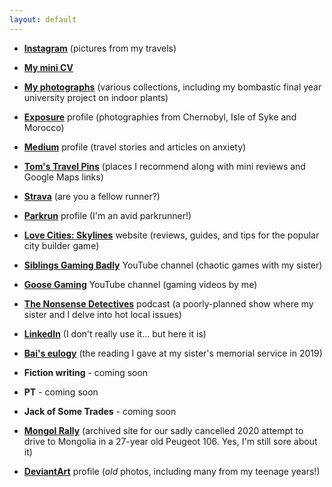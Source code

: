 ```yaml
---
layout: default
---
```


- **[Instagram](https://www.instagram.com/tomwbond/)** (pictures from my travels)

- **[My mini CV](https://tombond.uk/)**

- **[My photographs](https://tombond.myportfolio.com/)** (various collections, including my bombastic final year university project on indoor plants)

- **[Exposure](https://tombond.exposure.co/)** profile (photographies from Chernobyl, Isle of Syke and Morocco)

- **[Medium](https://medium.com/@tomwbond)** profile (travel stories and articles on anxiety)

- **[Tom's Travel Pins](https://tomwbond.github.io/pins/)** (places I recommend along with mini reviews and Google Maps links)

- **[Strava](https://www.strava.com/athletes/8772755)** (are you a fellow runner?)

- **[Parkrun](https://www.parkrun.org.uk/parkrunner/2648871/_)** profile (I'm an avid parkrunner!)

- **[Love Cities: Skylines](https://www.lovecitiesskylines.com/)** website (reviews, guides, and tips for the popular city builder game)

- **[Siblings Gaming Badly](https://www.youtube.com/@SiblingsGamingBadly)** YouTube channel (chaotic games with my sister)

- **[Goose Gaming](https://www.youtube.com/channel/UC35jLB16fCU6UCBV8s3A7tg)** YouTube channel (gaming videos by me)

- **[The Nonsense Detectives](https://podcasters.spotify.com/pod/show/nonsensedetectives/episodes/Local-issues-under-the-microscope-e2hu6oo)** podcast (a poorly-planned show where my sister and I delve into hot local issues)

- **[LinkedIn](https://www.linkedin.com/in/tomwbond/)** (I don't really use it... but here it is)

- **[Bai's eulogy](https://tomwbond.github.io/bai/)** (the reading I gave at my sister's memorial service in 2019)

- **Fiction writing** - coming soon

- **PT** - coming soon

- **Jack of Some Trades** - coming soon

- **[Mongol Rally](https://mongolrallyarchive.wordpress.com/)** (archived site for our sadly cancelled 2020 attempt to drive to Mongolia in a 27-year old Peugeot 106. Yes, I'm still sore about it)

- **[DeviantArt](https://www.deviantart.com/jervis38)** profile (*old* photos, including many from my teenage years!)